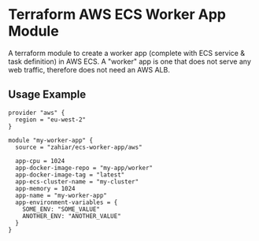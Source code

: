 # Terraform AWS ECS Worker App Module

A terraform module to create a worker app (complete with ECS service & task definition) in AWS ECS.
A "worker" app is one that does not serve any web traffic, therefore does not need an AWS ALB.

## Usage Example
```
provider "aws" {
  region = "eu-west-2"
}

module "my-worker-app" {
  source = "zahiar/ecs-worker-app/aws"

  app-cpu = 1024
  app-docker-image-repo = "my-app/worker"
  app-docker-image-tag = "latest"
  app-ecs-cluster-name = "my-cluster"
  app-memory = 1024
  app-name = "my-worker-app"
  app-environment-variables = {
    SOME_ENV: "SOME_VALUE"
    ANOTHER_ENV: "ANOTHER_VALUE"
  }
}
```
